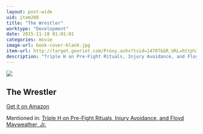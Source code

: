 ```yaml
---
layout: post-wide
uid: item208
title: "The Wrestler"
worktype: "Development"
date: 2015-11-18 01:01:01
categories: movie
image-url: book-cover-blank.jpg
item-url: http://target.georiot.com/Proxy.ashx?tsid=14707&GR_URL=http%3A%2F%2Fwww.amazon.com%2FThe-Wrestler-Mickey-Rourke%2Fdp%2FB00274EYKY%2F
description: "Triple H on Pre-Fight Rituals, Injury Avoidance, and Floyd Mayweather, Jr."
---
```

<a href="http://target.georiot.com/Proxy.ashx?tsid=14707&GR_URL=http%3A%2F%2Fwww.amazon.com%2FThe-Wrestler-Mickey-Rourke%2Fdp%2FB00274EYKY%2F" target="blank"><img src="../../../../img/thumbs/book-cover-blank.jpg" class="prod-img"></a>
<h2>The Wrestler</h2>
<p><a href="http://target.georiot.com/Proxy.ashx?tsid=14707&GR_URL=http%3A%2F%2Fwww.amazon.com%2FThe-Wrestler-Mickey-Rourke%2Fdp%2FB00274EYKY%2F" target="blank">Get it on Amazon</a><p>
<p>Mentioned in: <a href="http://fourhourworkweek.com/2015/04/20/triple-h/" target="blank">Triple H on Pre-Fight Rituals, Injury Avoidance, and Floyd Mayweather, Jr.</a></p>
